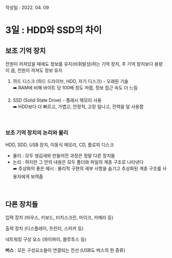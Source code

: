 작성일 : 2022. 04. 09

# 3일 : HDD와 SSD의 차이

## 보조 기억 장치

전원이 꺼져있을 때에도 정보를 유지(비휘발성)하는 기억 장치, 주 기억 장치보다 용량이 큼, 전원이 꺼져도 정보 유지

1. 하드 디스크 (하드 드라이브, HDD, 자기 디스크) - 오래된 기술<br>
   ➡️ RAM에 비해 바이트 당 100배 정도 저렴, 정보 접근 속도 더 느림

2. SSD (Solid State Drive) - 플래시 메모리 사용<br>
   ➡️ HDD보다 더 빠르고, 가볍고, 안정적, 고장 덜나고, 전력을 덜 사용함

<br>

### 보조 기억 장치의 논리와 물리

HDD, SDD, USB 장치, 이동식 메모리, CD, 플로피 디스크

- 물리 : 모두 생김새와 만들어진 과정은 정말 다른 장치들
- 논리 : 하지만 그 안의 내용은 모두 폴더와 파일의 계층 구조로 나타낸다<br>
  ➡️ 추상화의 좋은 예시 : 물리적 구현의 세부 사항을 숨기고 추상화된 계층 구조를 사용자에게 보여줌

<br>

## 다른 장치들

입력 장치 (마우스, 키보드, 터치스크린, 마이크, 카메라 등)

출력 장치 (디스플레이, 프린터, 스피커 등)

네트워킹 구성 요소 (와이파이, 블루투스 등)

**버스** : 모든 구성요소들이 연결되는 전선 (USB도 버스의 한 종류)
